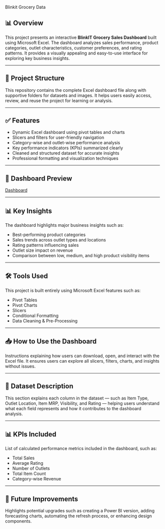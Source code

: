 Blinkit Grocery Data

## **📊 Overview**

This project presents an interactive **BlinkIT Grocery Sales Dashboard** built using Microsoft Excel.
The dashboard analyzes sales performance, product categories, outlet characteristics, customer preferences, and rating patterns. It provides a visually appealing and easy-to-use interface for exploring key business insights.

---

## **📁 Project Structure**

This repository contains the complete Excel dashboard file along with supportive folders for datasets and images. It helps users easily access, review, and reuse the project for learning or analysis.

---

## **✅ Features**

* Dynamic Excel dashboard using pivot tables and charts
* Slicers and filters for user-friendly navigation
* Category-wise and outlet-wise performance analysis
* Key performance indicators (KPIs) summarized clearly
* Cleaned and structured dataset for accurate insights
* Professional formatting and visualization techniques

---

## **📐 Dashboard Preview**

[Dashboard]((https://github.com/Suman-bot8927/Blinkit-Sales-Analysis-Dashboard/blob/main/Snapshot.png))

---

## **📊 Key Insights**

The dashboard highlights major business insights such as:

* Best-performing product categories
* Sales trends across outlet types and locations
* Rating patterns influencing sales
* Outlet size impact on revenue
* Comparison between low, medium, and high product visibility items

---

## **🛠️ Tools Used**

This project is built entirely using Microsoft Excel features such as:

* Pivot Tables
* Pivot Charts
* Slicers
* Conditional Formatting
* Data Cleaning & Pre-Processing

---

## **📥 How to Use the Dashboard**

Instructions explaining how users can download, open, and interact with the Excel file.
It ensures users can explore all slicers, filters, charts, and insights without issues.

---

## **📂 Dataset Description**

This section explains each column in the dataset — such as Item Type, Outlet Location, Item MRP, Visibility, and Rating — helping users understand what each field represents and how it contributes to the dashboard analysis.

---

## **📊 KPIs Included**

List of calculated performance metrics included in the dashboard, such as:

* Total Sales
* Average Rating
* Number of Outlets
* Total Item Count
* Category-wise Revenue

---

## **🚀 Future Improvements**

Highlights potential upgrades such as creating a Power BI version, adding forecasting charts, automating the refresh process, or enhancing design components.

